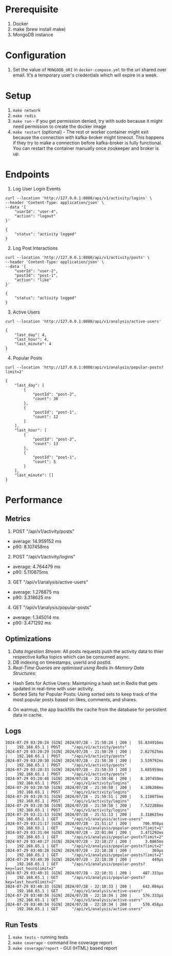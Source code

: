 # Prerequisite
1. Docker
2. make (brew install make)
3. MongoDB instance

# Configuration
1. Set the value of `MONGODB_URI` in `docker-compose.yml` to the uri shared over email. It's a temporary user's credentials which will expire in a week.

# Setup
1. `make network`
2. `make redis`
3. `make run` - if you get permission denied, try with sudo because it might need permission to create the docker image
4. `make restart` (optional) - The rest or worker container might exit because the connection with kafka-broker might timeout. This happens if they try to make a connection before kafka-broker is fully functional. You can restart the container manually once zookeeper and broker is up.

# Endpoints
1. Log User Login Events
```
curl --location 'http://127.0.0.1:8080/api/v1/activity/logins' \
--header 'Content-Type: application/json' \
--data '{
    "userId": "user-4",
    "action": "logout"
}'

{
    "status": "activity logged"
}
```

2. Log Post Interactions
```
curl --location 'http://127.0.0.1:8080/api/v1/activity/posts' \
--header 'Content-Type: application/json' \
--data '{
    "userId": "user-2",
    "postId": "post-1",
    "action": "like"
}'

{
    "status": "activity logged"
}
```

3. Active Users
```
curl --location 'http://127.0.0.1:8080/api/v1/analysis/active-users'

{
    "last_day": 4,
    "last_hour": 4,
    "last_minute": 4
}
```

4. Popular Posts
```
curl --location 'http://127.0.0.1:8080/api/v1/analysis/popular-posts?limit=2'

{
    "last_day": [
        {
            "postId": "post-2",
            "count": 30
        },
        {
            "postId": "post-1",
            "count": 12
        }
    ],
    "last_hour": [
        {
            "postId": "post-2",
            "count": 13
        },
        {
            "postId": "post-1",
            "count": 5
        }
    ],
    "last_minute": []
}
```

# Performance
## Metrics
1. POST "/api/v1/activity/posts"
- average: 14.959152 ms
- p90: 8.107458ms

2. POST "/api/v1/activity/logins"
- average: 4.764479 ms
- p90: 5.110875ms

3. GET "/api/v1/analysis/active-users"
- average: 1.276875 ms
- p90: 3.318625 ms

4. GET "/api/v1/analysis/popular-posts"
- average: 1.345014 ms
- p90: 3.471292 ms

## Optimizations
1. *Data Ingestion Stream*: All posts requests push the activity data to thier respective kafka topics which can be consumed async.
2. DB indexing on timestamps, userId and postId.
3. *Real-Time Queries are optimised using Redis In-Memory Data Structures*:
- Hash Sets for Active Users:
Maintaining a hash set in Redis that gets updated in real-time with user activity.
- Sorted Sets for Popular Posts:
Using sorted sets to keep track of the most popular posts based on likes, comments, and shares.
4. On warmup, the app backfills the cache from the database for persistent data in cache.

## Logs
```
2024-07-29 03:20:24 [GIN] 2024/07/28 - 21:50:24 | 200 |   55.834916ms |    192.168.65.1 | POST     "/api/v1/activity/posts"
2024-07-29 03:20:29 [GIN] 2024/07/28 - 21:50:29 | 200 |    2.627625ms |    192.168.65.1 | POST     "/api/v1/activity/posts"
2024-07-29 03:20:30 [GIN] 2024/07/28 - 21:50:30 | 200 |    3.539792ms |    192.168.65.1 | POST     "/api/v1/activity/posts"
2024-07-29 03:20:33 [GIN] 2024/07/28 - 21:50:33 | 200 |    3.685959ms |    192.168.65.1 | POST     "/api/v1/activity/posts"
2024-07-29 03:20:48 [GIN] 2024/07/28 - 21:50:48 | 200 |    8.107458ms |    192.168.65.1 | POST     "/api/v1/activity/logins"
2024-07-29 03:20:50 [GIN] 2024/07/28 - 21:50:50 | 200 |    4.106208ms |    192.168.65.1 | POST     "/api/v1/activity/logins"
2024-07-29 03:20:51 [GIN] 2024/07/28 - 21:50:51 | 200 |    5.110875ms |    192.168.65.1 | POST     "/api/v1/activity/logins"
2024-07-29 03:20:58 [GIN] 2024/07/28 - 21:50:58 | 200 |    7.522208ms |    192.168.65.1 | POST     "/api/v1/activity/logins"
2024-07-29 03:21:13 [GIN] 2024/07/28 - 21:51:13 | 200 |    3.318625ms |    192.168.65.1 | GET      "/api/v1/analysis/active-users"
2024-07-29 03:21:17 [GIN] 2024/07/28 - 21:51:17 | 200 |     706.958µs |    192.168.65.1 | GET      "/api/v1/analysis/popular-posts?limit=1"
2024-07-29 03:31:04 [GIN] 2024/07/28 - 22:01:04 | 200 |    3.471292ms |    192.168.65.1 | GET      "/api/v1/analysis/popular-posts?limit=2"
2024-07-29 03:40:27 [GIN] 2024/07/28 - 22:10:27 | 200 |      3.0865ms |    192.168.65.1 | GET      "/api/v1/analysis/popular-posts?limit=2"
2024-07-29 03:40:28 [GIN] 2024/07/28 - 22:10:28 | 200 |         369µs |    192.168.65.1 | GET      "/api/v1/analysis/popular-posts?limit=2"
2024-07-29 03:40:30 [GIN] 2024/07/28 - 22:10:30 | 200 |         449µs |    192.168.65.1 | GET      "/api/v1/analysis/popular-posts?key=last_hour&limit=2"
2024-07-29 03:40:31 [GIN] 2024/07/28 - 22:10:31 | 200 |     487.333µs |    192.168.65.1 | GET      "/api/v1/analysis/popular-posts?key=last_hour&limit=2"
2024-07-29 03:40:33 [GIN] 2024/07/28 - 22:10:33 | 200 |     642.084µs |    192.168.65.1 | GET      "/api/v1/analysis/active-users"
2024-07-29 03:40:34 [GIN] 2024/07/28 - 22:10:34 | 200 |     576.333µs |    192.168.65.1 | GET      "/api/v1/analysis/active-users"
2024-07-29 03:40:34 [GIN] 2024/07/28 - 22:10:34 | 200 |     570.458µs |    192.168.65.1 | GET      "/api/v1/analysis/active-users"
```

## Run Tests
1. `make tests` - running tests
2. `make coverage` - command line coverage report
3. `make coverage/report` - GUI (HTML) based report
